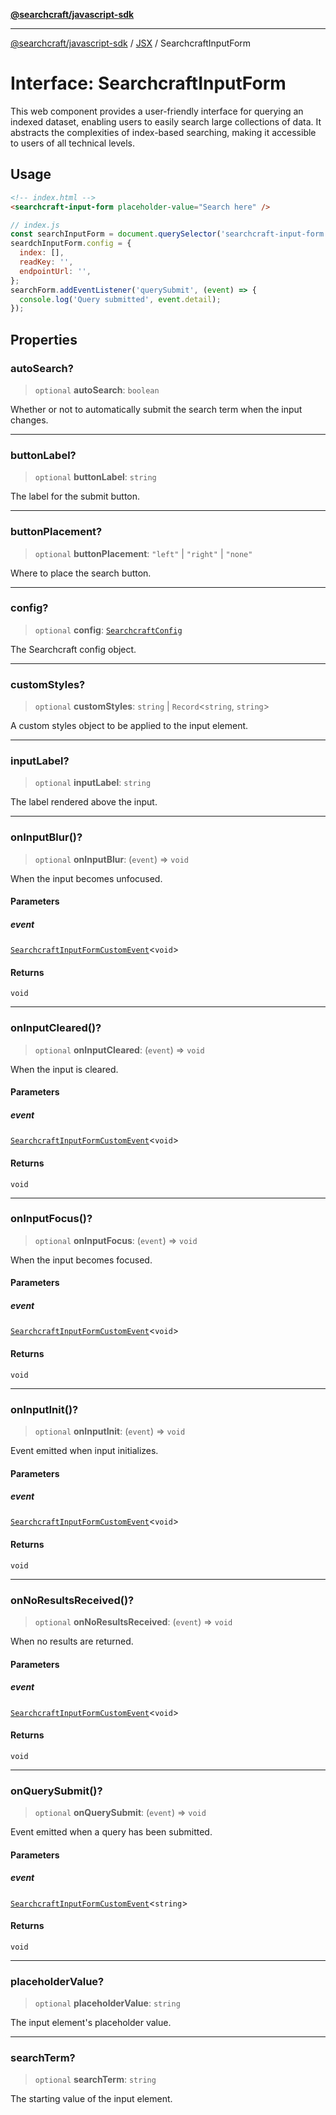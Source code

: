 [**@searchcraft/javascript-sdk**](https://docs.searchcraft.io/reference/sdk/js-vanilla/README.md)

***

[@searchcraft/javascript-sdk](https://docs.searchcraft.io/reference/sdk/js-vanilla/globals.md) / [JSX](https://docs.searchcraft.io/reference/sdk/js-vanilla/namespaces/JSX/README.md) / SearchcraftInputForm

# Interface: SearchcraftInputForm

This web component provides a user-friendly interface for querying an indexed dataset, enabling users to easily search large collections of data.
It abstracts the complexities of index-based searching, making it accessible to users of all technical levels.
## Usage
```html
<!-- index.html -->
<searchcraft-input-form placeholder-value="Search here" />
```
```js
// index.js
const searchInputForm = document.querySelector('searchcraft-input-form');
seardchInputForm.config = {
  index: [],
  readKey: '',
  endpointUrl: '',
};
searchForm.addEventListener('querySubmit', (event) => {
  console.log('Query submitted', event.detail);
});
```

## Properties

### autoSearch?

> `optional` **autoSearch**: `boolean`

Whether or not to automatically submit the search term when the input changes.

***

### buttonLabel?

> `optional` **buttonLabel**: `string`

The label for the submit button.

***

### buttonPlacement?

> `optional` **buttonPlacement**: `"left"` \| `"right"` \| `"none"`

Where to place the search button.

***

### config?

> `optional` **config**: [`SearchcraftConfig`](https://docs.searchcraft.io/reference/sdk/js-vanilla/interfaces/SearchcraftConfig.md)

The Searchcraft config object.

***

### customStyles?

> `optional` **customStyles**: `string` \| `Record`\<`string`, `string`\>

A custom styles object to be applied to the input element.

***

### inputLabel?

> `optional` **inputLabel**: `string`

The label rendered above the input.

***

### onInputBlur()?

> `optional` **onInputBlur**: (`event`) => `void`

When the input becomes unfocused.

#### Parameters

##### event

[`SearchcraftInputFormCustomEvent`](https://docs.searchcraft.io/reference/sdk/js-vanilla/interfaces/SearchcraftInputFormCustomEvent.md)\<`void`\>

#### Returns

`void`

***

### onInputCleared()?

> `optional` **onInputCleared**: (`event`) => `void`

When the input is cleared.

#### Parameters

##### event

[`SearchcraftInputFormCustomEvent`](https://docs.searchcraft.io/reference/sdk/js-vanilla/interfaces/SearchcraftInputFormCustomEvent.md)\<`void`\>

#### Returns

`void`

***

### onInputFocus()?

> `optional` **onInputFocus**: (`event`) => `void`

When the input becomes focused.

#### Parameters

##### event

[`SearchcraftInputFormCustomEvent`](https://docs.searchcraft.io/reference/sdk/js-vanilla/interfaces/SearchcraftInputFormCustomEvent.md)\<`void`\>

#### Returns

`void`

***

### onInputInit()?

> `optional` **onInputInit**: (`event`) => `void`

Event emitted when input initializes.

#### Parameters

##### event

[`SearchcraftInputFormCustomEvent`](https://docs.searchcraft.io/reference/sdk/js-vanilla/interfaces/SearchcraftInputFormCustomEvent.md)\<`void`\>

#### Returns

`void`

***

### onNoResultsReceived()?

> `optional` **onNoResultsReceived**: (`event`) => `void`

When no results are returned.

#### Parameters

##### event

[`SearchcraftInputFormCustomEvent`](https://docs.searchcraft.io/reference/sdk/js-vanilla/interfaces/SearchcraftInputFormCustomEvent.md)\<`void`\>

#### Returns

`void`

***

### onQuerySubmit()?

> `optional` **onQuerySubmit**: (`event`) => `void`

Event emitted when a query has been submitted.

#### Parameters

##### event

[`SearchcraftInputFormCustomEvent`](https://docs.searchcraft.io/reference/sdk/js-vanilla/interfaces/SearchcraftInputFormCustomEvent.md)\<`string`\>

#### Returns

`void`

***

### placeholderValue?

> `optional` **placeholderValue**: `string`

The input element's placeholder value.

***

### searchTerm?

> `optional` **searchTerm**: `string`

The starting value of the input element.
